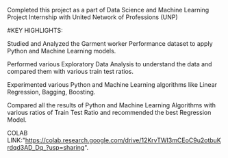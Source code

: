 Completed this project as a part of Data Science and Machine Learning Project Internship with United Network of Professions (UNP)

#KEY HIGHLIGHTS:

Studied and Analyzed the Garment worker Performance dataset to apply Python and Machine Learning models.

Performed various Exploratory Data Analysis to understand the data and compared them with various train test ratios.

Experimented various Python and Machine Learning algorithms like Linear Regression, Bagging, Boosting.

Compared all the results of Python and Machine Learning Algorithms with various ratios of Train Test Ratio and recommended the best Regression Model.

COLAB LINK:"https://colab.research.google.com/drive/12KrvTWI3mCEoC9u2otbuKrdqd3AD_Dq_?usp=sharing".
